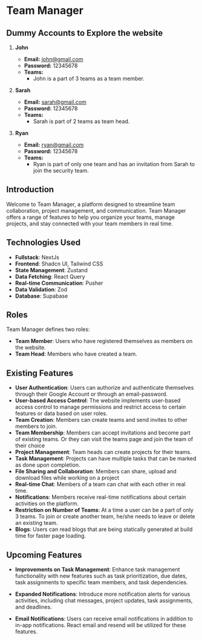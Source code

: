 # Team Manager

## Dummy Accounts to Explore the website

1. **John**

   - **Email:** john@gmail.com
   - **Password:** 12345678
   - **Teams:**
     - John is a part of 3 teams as a team member.

2. **Sarah**

   - **Email:** sarah@gmail.com
   - **Password:** 12345678
   - **Teams:**
     - Sarah is part of 2 teams as team head.

3. **Ryan**
   - **Email:** ryan@gmail.com
   - **Password:** 12345678
   - **Teams:**
     - Ryan is part of only one team and has an invitation from Sarah to join the security team.

## Introduction

Welcome to Team Manager, a platform designed to streamline team collaboration, project management, and communication. Team Manager offers a range of features to help you organize your teams, manage projects, and stay connected with your team members in real time.

## Technologies Used

- **Fullstack**: NextJs
- **Frontend**: Shadcn UI, Tailwind CSS
- **State Management**: Zustand
- **Data Fetching**: React Query
- **Real-time Communication**: Pusher
- **Data Validation**: Zod
- **Database**: Supabase

## Roles

Team Manager defines two roles:

- **Team Member**: Users who have registered themselves as members on the website.
- **Team Head**: Members who have created a team.

## Existing Features

- **User Authentication**: Users can authorize and authenticate themselves through their Google Account or through an email-password.
- **User-based Access Control**: The website implements user-based access control to manage permissions and restrict access to certain features or data based on user roles.
- **Team Creation**: Members can create teams and send invites to other members to join.
- **Team Membership**: Members can accept invitations and become part of existing teams. Or they can visit the teams page and join the team of their choice
- **Project Management**: Team heads can create projects for their teams.
- **Task Management**: Projects can have multiple tasks that can be marked as done upon completion.
- **File Sharing and Collaboration**: Members can share, upload and download files while working on a project
- **Real-time Chat**: Members of a team can chat with each other in real time.
- **Notifications**: Members receive real-time notifications about certain activities on the platform.
- **Restriction on Number of Teams**: At a time a user can be a part of only 3 teams. To join or create another team, he/she needs to leave or delete an existing team.
- **Blogs**: Users can read blogs that are being statically generated at build time for faster page loading.

## Upcoming Features

- **Improvements on Task Management**: Enhance task management functionality with new features such as task prioritization, due dates, task assignments to specific team members, and task dependencies.

- **Expanded Notifications**: Introduce more notification alerts for various activities, including chat messages, project updates, task assignments, and deadlines.

- **Email Notifications**: Users can receive email notifications in addition to in-app notifications. React email and resend will be utilized for these features.
